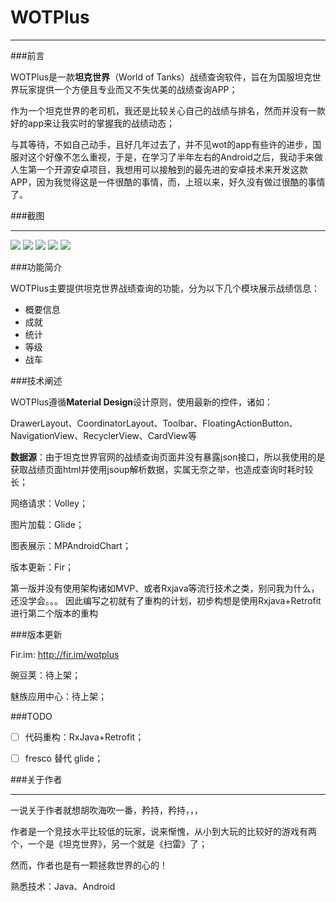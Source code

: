 # WOTPlus
_ _ _

###前言

WOTPlus是一款**坦克世界**（World of Tanks）战绩查询软件，旨在为国服坦克世界玩家提供一个方便且专业而又不失优美的战绩查询APP；

作为一个坦克世界的老司机，我还是比较关心自己的战绩与排名，然而并没有一款好的app来让我实时的掌握我的战绩动态；

与其等待，不如自己动手，且好几年过去了，并不见wot的app有些许的进步，国服对这个好像不怎么重视，于是，在学习了半年左右的Android之后，我动手来做人生第一个开源安卓项目，我想用可以接触到的最先进的安卓技术来开发这款APP，因为我觉得这是一件很酷的事情，而，上班以来，好久没有做过很酷的事情了。

###截图

_ _ _ 

![](http://7xsvfv.com2.z0.glb.clouddn.com/wotplus_xiaoguo1.jpg)
![](http://7xsvfv.com2.z0.glb.clouddn.com/wotplus_xiaoguo2.jpg)
![](http://7xsvfv.com2.z0.glb.clouddn.com/wotplus_xiaoguo3.jpg)
![](http://7xsvfv.com2.z0.glb.clouddn.com/wotplus_xiaoguo4.jpg)
![](http://7xsvfv.com2.z0.glb.clouddn.com/wotplus_xiaoguo5.jpg)


###功能简介

WOTPlus主要提供坦克世界战绩查询的功能，分为以下几个模块展示战绩信息：

- 概要信息
- 成就
- 统计
- 等级
- 战车

###技术阐述

WOTPlus遵循**Material Design**设计原则，使用最新的控件，诸如：

DrawerLayout、CoordinatorLayout、Toolbar、FloatingActionButton、NavigationView、RecyclerView、CardView等

**数据源**：由于坦克世界官网的战绩查询页面并没有暴露json接口，所以我使用的是获取战绩页面html并使用jsoup解析数据，实属无奈之举，也造成查询时耗时较长；

网络请求：Volley；

图片加载：Glide；

图表展示：MPAndroidChart；

版本更新：Fir；

第一版并没有使用架构诸如MVP、或者Rxjava等流行技术之类，别问我为什么，还没学会。。。
因此编写之初就有了重构的计划，初步构想是使用Rxjava+Retrofit进行第二个版本的重构

###版本更新

Fir.im: http://fir.im/wotplus

豌豆荚：待上架；

魅族应用中心：待上架；

###TODO

- [ ] 代码重构：RxJava+Retrofit；
- [ ] fresco 替代 glide；


###关于作者

_ _ _

一说关于作者就想胡吹海吹一番，矜持，矜持，，，

作者是一个竞技水平比较低的玩家，说来惭愧，从小到大玩的比较好的游戏有两个，一个是《坦克世界》，另一个就是《扫雷》了；

然而，作者也是有一颗拯救世界的心的！

熟悉技术：Java、Android







